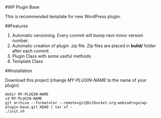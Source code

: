 #WP Plugin Base

This is recommended template for new WordPress plugin.

##Features

1. Automatic versioning. Every commit will bump next minor version number. 
2. Automatic creation of plugin .zip file. Zip files are placed in **bulid/** folder after each commit.
3. Plugin Class with some useful methods
4. Template Class

##Installation

Download this project (change *MY-PLUGIN-NAME* to the name of your plugin)
```
mkdir MY-PLUGIN-NAME
cd MY-PLUGIN-NAME
git archive --format=tar --remote=git@bitbucket.org:webzadruga/wp-plugin-base.git HEAD | tar xf -
./init.sh
```
